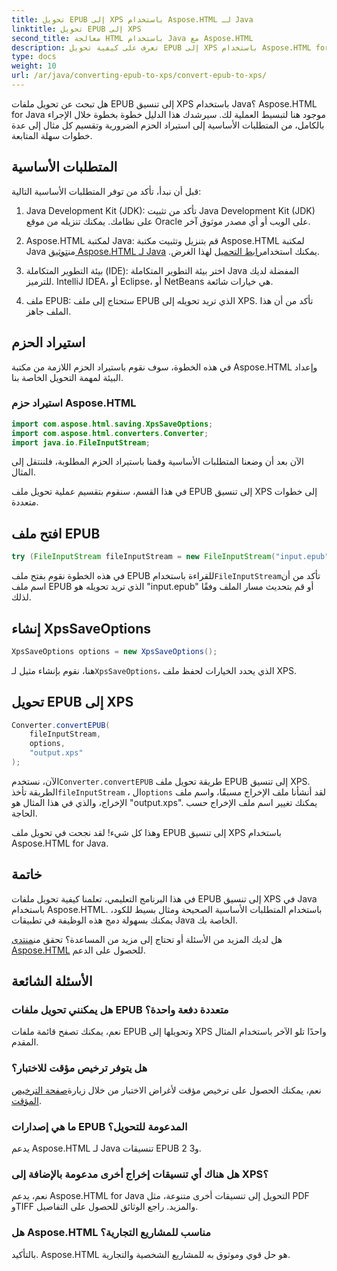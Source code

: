 ```yaml
---
title: تحويل EPUB إلى XPS باستخدام Aspose.HTML لـ Java
linktitle: تحويل EPUB إلى XPS
second_title: معالجة HTML باستخدام Java مع Aspose.HTML
description: تعرف على كيفية تحويل EPUB إلى XPS باستخدام Aspose.HTML for Java. دليل خطوة بخطوة لتحويل EPUB إلى XPS بسلاسة. جرّبه الآن!
type: docs
weight: 10
url: /ar/java/converting-epub-to-xps/convert-epub-to-xps/
---
```


هل تبحث عن تحويل ملفات EPUB إلى تنسيق XPS باستخدام Java؟ Aspose.HTML for Java موجود هنا لتبسيط العملية لك. سيرشدك هذا الدليل خطوة بخطوة خلال الإجراء بالكامل، من المتطلبات الأساسية إلى استيراد الحزم الضرورية وتقسيم كل مثال إلى عدة خطوات سهلة المتابعة.

## المتطلبات الأساسية

قبل أن نبدأ، تأكد من توفر المتطلبات الأساسية التالية:

1. Java Development Kit (JDK): تأكد من تثبيت Java Development Kit (JDK) على نظامك. يمكنك تنزيله من موقع Oracle على الويب أو أي مصدر موثوق آخر.

2. Aspose.HTML لمكتبة Java: قم بتنزيل وتثبيت مكتبة Aspose.HTML لمكتبة Java من[توثيق Aspose.HTML لـ Java](https://reference.aspose.com/html/java/) .يمكنك استخدام[رابط التحميل](https://releases.aspose.com/html/java/) لهذا الغرض.

3. بيئة التطوير المتكاملة (IDE): اختر بيئة التطوير المتكاملة Java المفضلة لديك للترميز. IntelliJ IDEA، أو Eclipse، أو NetBeans هي خيارات شائعة.

4. ملف EPUB: ستحتاج إلى ملف EPUB الذي تريد تحويله إلى XPS. تأكد من أن هذا الملف جاهز.

## استيراد الحزم

في هذه الخطوة، سوف نقوم باستيراد الحزم اللازمة من مكتبة Aspose.HTML وإعداد البيئة لمهمة التحويل الخاصة بنا.

### استيراد حزم Aspose.HTML

```java
import com.aspose.html.saving.XpsSaveOptions;
import com.aspose.html.converters.Converter;
import java.io.FileInputStream;
```

الآن بعد أن وضعنا المتطلبات الأساسية وقمنا باستيراد الحزم المطلوبة، فلننتقل إلى المثال.

في هذا القسم، سنقوم بتقسيم عملية تحويل ملف EPUB إلى تنسيق XPS إلى خطوات متعددة.

## افتح ملف EPUB

```java
try (FileInputStream fileInputStream = new FileInputStream("input.epub")) {
```

 في هذه الخطوة نقوم بفتح ملف EPUB للقراءة باستخدام`FileInputStream`تأكد من أن اسم ملف EPUB الذي تريد تحويله هو "input.epub" أو قم بتحديث مسار الملف وفقًا لذلك.

## إنشاء XpsSaveOptions

```java
XpsSaveOptions options = new XpsSaveOptions();
```

هنا، نقوم بإنشاء مثيل لـ`XpsSaveOptions`، الذي يحدد الخيارات لحفظ ملف XPS.

## تحويل EPUB إلى XPS

```java
Converter.convertEPUB(
    fileInputStream,
    options,
    "output.xps"
);
```

 الآن، نستخدم`Converter.convertEPUB` طريقة تحويل ملف EPUB إلى تنسيق XPS. الطريقة تأخذ`fileInputStream` ، ال`options` لقد أنشأنا ملف الإخراج مسبقًا، واسم ملف الإخراج، والذي في هذا المثال هو "output.xps". يمكنك تغيير اسم ملف الإخراج حسب الحاجة.

وهذا كل شيء! لقد نجحت في تحويل ملف EPUB إلى تنسيق XPS باستخدام Aspose.HTML for Java.

## خاتمة

في هذا البرنامج التعليمي، تعلمنا كيفية تحويل ملفات EPUB إلى تنسيق XPS في Java باستخدام Aspose.HTML. باستخدام المتطلبات الأساسية الصحيحة ومثال بسيط للكود، يمكنك بسهولة دمج هذه الوظيفة في تطبيقات Java الخاصة بك.

 هل لديك المزيد من الأسئلة أو تحتاج إلى مزيد من المساعدة؟ تحقق من[منتدى Aspose.HTML](https://forum.aspose.com/) للحصول على الدعم.

## الأسئلة الشائعة

### هل يمكنني تحويل ملفات EPUB متعددة دفعة واحدة؟
نعم، يمكنك تصفح قائمة ملفات EPUB وتحويلها إلى XPS واحدًا تلو الآخر باستخدام المثال المقدم.

### هل يتوفر ترخيص مؤقت للاختبار؟
نعم، يمكنك الحصول على ترخيص مؤقت لأغراض الاختبار من خلال زيارة[صفحة الترخيص المؤقت](https://purchase.aspose.com/temporary-license/).

### ما هي إصدارات EPUB المدعومة للتحويل؟
يدعم Aspose.HTML لـ Java تنسيقات EPUB 2 و3.

### هل هناك أي تنسيقات إخراج أخرى مدعومة بالإضافة إلى XPS؟
نعم، يدعم Aspose.HTML for Java التحويل إلى تنسيقات أخرى متنوعة، مثل PDF وTIFF والمزيد. راجع الوثائق للحصول على التفاصيل.

### هل Aspose.HTML مناسب للمشاريع التجارية؟
بالتأكيد. Aspose.HTML هو حل قوي وموثوق به للمشاريع الشخصية والتجارية.